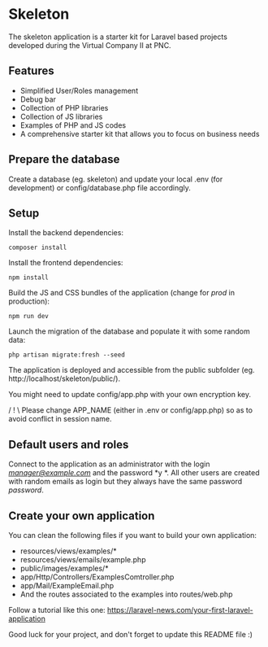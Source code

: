 # Skeleton

The skeleton application is a starter kit for Laravel based projects developed during the Virtual Company II at PNC.

## Features

* Simplified User/Roles management
* Debug bar
* Collection of PHP libraries
* Collection of JS libraries
* Examples of PHP and JS codes
* A comprehensive starter kit that allows you to focus on business needs

## Prepare the database

Create a database (eg. skeleton) and update your local .env (for development) or config/database.php file accordingly.

## Setup

Install the backend dependencies:

    composer install

Install the frontend dependencies:

    npm install

Build the JS and CSS bundles of the application (change for *prod* in production):

    npm run dev

Launch the migration of the database and populate it with some random data:

    php artisan migrate:fresh --seed

The application is deployed and accessible from the public subfolder (eg. http://localhost/skeleton/public/).

You might need to update config/app.php with your own encryption key.

/ ! \ Please change APP_NAME (either in .env or config/app.php) so as to avoid conflict in session name.

## Default users and roles

Connect to the application as an administrator with the login *manager@example.com* and the password *y
*.
All other users are created with random emails as login but they always have the same password *password*.

## Create your own application

You can clean the following files if you want to build your own application:

* resources/views/examples/*
* resources/views/emails/example.php
* public/images/examples/*
* app/Http/Controllers/ExamplesComtroller.php
* app/Mail/ExampleEmail.php
* And the routes associated to the examples into routes/web.php

Follow a tutorial like this one: https://laravel-news.com/your-first-laravel-application

Good luck for your project, and don't forget to update this README file :)
